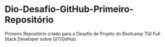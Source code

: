 # Dio-Desafio-GitHub-Primeiro-Repositório
Primeiro Repositório criado para o Desafio de Projeto do Bootcamp TQI Full Stack Developer  sobre GIT/GitHub.
